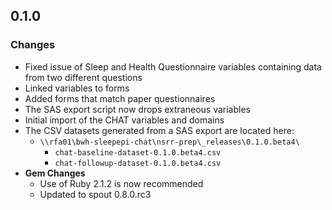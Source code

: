 ## 0.1.0

### Changes
- Fixed issue of Sleep and Health Questionnaire variables containing data from two different questions
- Linked variables to forms
- Added forms that match paper questionnaires
- The SAS export script now drops extraneous variables
- Initial import of the CHAT variables and domains
- The CSV datasets generated from a SAS export are located here:
  - `\\rfa01\bwh-sleepepi-chat\nsrr-prep\_releases\0.1.0.beta4\`
    - `chat-baseline-dataset-0.1.0.beta4.csv`
    - `chat-followup-dataset-0.1.0.beta4.csv`
- **Gem Changes**
  - Use of Ruby 2.1.2 is now recommended
  - Updated to spout 0.8.0.rc3
